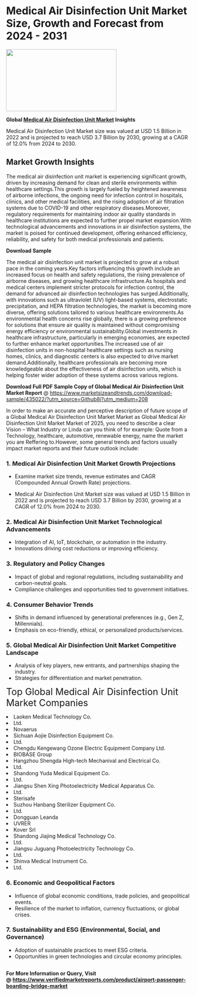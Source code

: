 <H1>Medical Air Disinfection Unit Market Size, Growth and Forecast from 2024 - 2031</H1><img class="aligncenter size-medium wp-image-584254" src="https://thirdeyenews.in/wp-content/uploads/2024/09/Global-Market-Research-300x168.jpeg" alt="" width="300" height="168" /><p><strong>Global&nbsp;<a href="https://www.marketsizeandtrends.com/download-sample/435022/?utm_source=Github8j?utm_medium=208">Medical Air Disinfection Unit Market</a> Insights</strong></p><p>Medical Air Disinfection Unit Market size was valued at USD 1.5 Billion in 2022 and is projected to reach USD 3.7 Billion by 2030, growing at a CAGR of 12.0% from 2024 to 2030.</p><p><h2>Market Growth Insights</h2> <p>The medical air disinfection unit market is experiencing significant growth, driven by increasing demand for clean and sterile environments within healthcare settings.This growth is largely fueled by heightened awareness of airborne infections, the ongoing need for infection control in hospitals, clinics, and other medical facilities, and the rising adoption of air filtration systems due to COVID-19 and other respiratory diseases.Moreover, regulatory requirements for maintaining indoor air quality standards in healthcare institutions are expected to further propel market expansion.With technological advancements and innovations in air disinfection systems, the market is poised for continued development, offering enhanced efficiency, reliability, and safety for both medical professionals and patients.</p> <p><strong>Download Sample</strong></p> <p>The medical air disinfection unit market is projected to grow at a robust pace in the coming years.Key factors influencing this growth include an increased focus on health and safety regulations, the rising prevalence of airborne diseases, and growing healthcare infrastructure.As hospitals and medical centers implement stricter protocols for infection control, the demand for advanced air disinfection technologies has surged.Additionally, with innovations such as ultraviolet (UV) light-based systems, electrostatic precipitation, and HEPA filtration technologies, the market is becoming more diverse, offering solutions tailored to various healthcare environments.As environmental health concerns rise globally, there is a growing preference for solutions that ensure air quality is maintained without compromising energy efficiency or environmental sustainability.Global investments in healthcare infrastructure, particularly in emerging economies, are expected to further enhance market opportunities.The increased use of air disinfection units in non-hospital healthcare settings such as nursing homes, clinics, and diagnostic centers is also expected to drive market demand.Additionally, healthcare professionals are becoming more knowledgeable about the effectiveness of air disinfection units, which is helping foster wider adoption of these systems across various regions.<p><span class=""><strong>Download Full PDF Sample Copy of Global Medical Air Disinfection Unit Market Report</strong> @ <a href="https://www.marketsizeandtrends.com/download-sample/435022/?utm_source=Github8j?utm_medium=208" target="_blank">https://www.marketsizeandtrends.com/download-sample/435022/?utm_source=Github8j?utm_medium=208</a></span></p><p>In order to make an accurate and perceptive description of future scope of a Global&nbsp;Medical Air Disinfection Unit Market Market as Global&nbsp;Medical Air Disinfection Unit Market Market of 2025, you need to describe a clear Vision &ndash; What Industry or Linda can you think of for example: Quote from a Technology, healthcare, automotive, renewable energy, name the market you are Reffering to.However, some general trends and factors usually impact market reports and their future outlook include:</p><h3>1.&nbsp;<strong>Medical Air Disinfection Unit Market Growth Projections</strong></h3><ul><li>Examine market size trends, revenue estimates and CAGR (Compounded Annual Growth Rate) projections.</li><li><p>Medical Air Disinfection Unit Market size was valued at USD 1.5 Billion in 2022 and is projected to reach USD 3.7 Billion by 2030, growing at a CAGR of 12.0% from 2024 to 2030.</p></li></ul><h3>2.&nbsp;<strong>Medical Air Disinfection Unit Market Technological Advancements</strong></h3><ul><li>Integration of AI, IoT, blockchain, or automation in the industry.</li><li>Innovations driving cost reductions or improving efficiency.</li></ul><h3>3.&nbsp;<strong>Regulatory and Policy Changes</strong></h3><ul><li>Impact of global and regional regulations, including sustainability and carbon-neutral goals.</li><li>Compliance challenges and opportunities tied to government initiatives.</li></ul><h3>4.&nbsp;<strong>Consumer Behavior Trends</strong></h3><ul><li>Shifts in demand influenced by generational preferences (e.g., Gen Z, Millennials).</li><li>Emphasis on eco-friendly, ethical, or personalized products/services.</li></ul><h3>5.&nbsp;<strong>Global Medical Air Disinfection Unit Market Competitive Landscape</strong></h3><ul><li>Analysis of key players, new entrants, and partnerships shaping the industry.</li><li>Strategies for differentiation and market penetration.</li></ul><p data-pm-slice="1 1 []"><span style="color: inherit; font-family: inherit; font-size: 25px;">Top Global Medical Air Disinfection Unit Market Companies</span></p><div class="" data-test-id=""><p><li>Laoken Medical Technology Co.</li><li> Ltd.</li><li> Novaerus</li><li> Sichuan Aojie Disinfection Equipment Co.</li><li> Ltd.</li><li> Chengdu Kengewang Ozone Electric Equipment Company Ltd.</li><li> BIOBASE Group</li><li> Hangzhou Shengda High-tech Mechanival and Electrical Co.</li><li> Ltd.</li><li> Shandong Yuda Medical Equipment Co.</li><li> Ltd.</li><li> Jiangsu Shen Xing Photoelectricity Medical Apparatus Co.</li><li> Ltd.</li><li> Sterisafe</li><li> Suzhou Hanbang Sterilizer Equipment Co.</li><li> Ltd.</li><li> Dongguan Leanda</li><li> UVRER</li><li> Kover Srl</li><li> Shandong Jiajing Medical Technology Co.</li><li> Ltd.</li><li> Jiangsu Juguang Photoelectricity Technology Co.</li><li> Ltd.</li><li> Shinva Medical Instrument Co.</li><li> Ltd.</li></p></div><h3>6.&nbsp;<strong>Economic and Geopolitical Factors</strong></h3><ul><li>Influence of global economic conditions, trade policies, and geopolitical events.</li><li>Resilience of the market to inflation, currency fluctuations, or global crises.</li></ul><h3>7.&nbsp;<strong>Sustainability and ESG (Environmental, Social, and Governance)</strong></h3><ul><li>Adoption of sustainable practices to meet ESG criteria.</li><li>Opportunities in green technologies and circular economy principles.</li></ul><h2><strong style="font-size: 14px;">For More Information or Query, Visit @&nbsp;</strong><a style="background-color: #ffffff; font-size: 14px;" href="https://www.marketsizeandtrends.com/report/medical-air-disinfection-unit-market/" target="_blank">https://www.verifiedmarketreports.com/product/airport-passenger-boarding-bridge-market</a></h2>